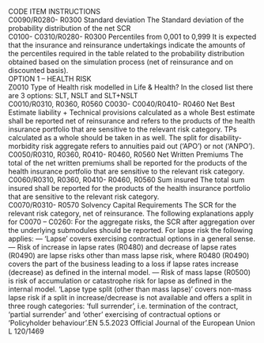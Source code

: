  
CODE  ITEM  INSTRUCTIONS  
C0090/R0280- 
R0300  Standard deviation  The Standard deviation of the probability distribution of the net SCR  
C0100- 
C0310/R0280- 
R0300  Percentiles from 0,001 to 
0,999  It is expected that the insurance and reinsurance undertakings indicate the 
amounts of the percentiles required in the table related to the probability 
distribution obtained based on the simulation process (net of reinsurance and 
on discounted basis).  
OPTION 1 – HEALTH RISK  
Z0010  Type of Health risk 
modelled in Life & 
Health?  In the closed list there are 3 options: 
SLT, NSLT and SLT+NSLT  
C0010/R0310, 
R0360, R0560 
C0030- 
C0040/R0410- 
R0460  Net Best Estimate 
liability + Technical 
provisions calculated as a 
whole  Best estimate shall be reported net of reinsurance and refers to the products of the 
health insurance portfolio that are sensitive to the relevant risk category. TPs 
calculated as a whole should be taken in as well. 
The split for disability-morbidity risk aggregate refers to annuities paid out (‘APO’) 
or not (‘ANPO’).  
C0050/R0310, 
R0360, R0410- 
R0460, R0560  Net Written Premiums  The total of the net written premiums shall be reported for the products of the 
health insurance portfolio that are sensitive to the relevant risk category.  
C0060/R0310, 
R0360, R0410- 
R0460, R0560  Sum insured  The total sum insured shall be reported for the products of the health insurance 
portfolio that are sensitive to the relevant risk category.  
C0070/R0310- 
R0570  Solvency Capital 
Requirements  The SCR for the relevant risk category, net of reinsurance. 
The following explanations apply for C0070 – C0260: 
For the aggregate risks, the SCR after aggregation over the underlying submodules 
should be reported. 
For lapse risk the following applies: 
— ‘Lapse’ covers exercising contractual options in a general sense. 
— Risk of increase in lapse rates (R0480) and decrease of lapse rates (R0490) are 
lapse risks other than mass lapse risk, where R0480 (R0490) covers the part 
of the business leading to a loss if lapse rates increase (decrease) as defined in 
the internal model. 
— Risk of mass lapse (R0500) is risk of accumulation or catastrophe risk for 
lapse as defined in the internal model. 
‘Lapse type split (other than mass lapse)’ covers non-mass lapse risk if a split in 
increase/decrease is not available and offers a split in three rough categories: ‘full 
surrender’, i.e. termination of the contract, ‘partial surrender’ and ‘other’ exercising 
of contractual options or ‘Policyholder behaviour’.EN  5.5.2023 Official Journal of the European Union L 120/1469